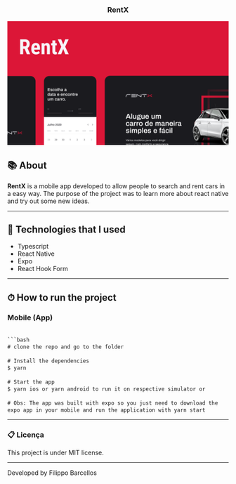 <h3 align="center"> RentX</h3>

<p align="center">
  <img width= '1100' src="https://github.com/filippobarcellos/rentx_mobile/blob/main/github/logo.png">
</p>

## 📚 About

**RentX** is a mobile app developed to allow people to search and rent cars in a easy way. The purpose of the project was to learn more about react native and try out some new ideas.

---

## 🚀 Technologies that I used

- Typescript
- React Native
- Expo
- React Hook Form

---

## ⏱ How to run the project

### Mobile (App)

````

```bash
# clone the repo and go to the folder

# Install the dependencies
$ yarn

# Start the app
$ yarn ios or yarn android to run it on respective simulator or

# Obs: The app was built with expo so you just need to download the expo app in your mobile and run the application with yarn start
````

---

### 📋 Licença

This project is under MIT license.

---

Developed by Filippo Barcellos
